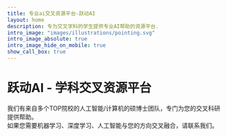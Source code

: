 ```yaml
---
title: 专业ai交叉资源平台-跃动AI
layout: home
description: 专为交叉学科的学生提供专业AI帮助的资源平台.
intro_image: "images/illustrations/pointing.svg"
intro_image_absolute: true
intro_image_hide_on_mobile: true
show_call_box: true
---
```


# 跃动AI - 学科交叉资源平台

我们有来自多个TOP院校的人工智能/计算机的硕博士团队，专门为您的交叉科研提供帮助。  
如果您需要机器学习、深度学习、人工智能与您的方向交叉融合，请联系我们。
